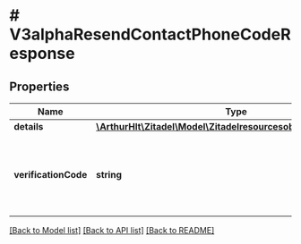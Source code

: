 # # V3alphaResendContactPhoneCodeResponse

## Properties

Name | Type | Description | Notes
------------ | ------------- | ------------- | -------------
**details** | [**\ArthurHlt\Zitadel\Model\Zitadelresourcesobjectv3alphaDetails**](Zitadelresourcesobjectv3alphaDetails.md) |  | [optional]
**verificationCode** | **string** | in case the verification was set to return_code, the code will be returned. | [optional]

[[Back to Model list]](../../README.md#models) [[Back to API list]](../../README.md#endpoints) [[Back to README]](../../README.md)
